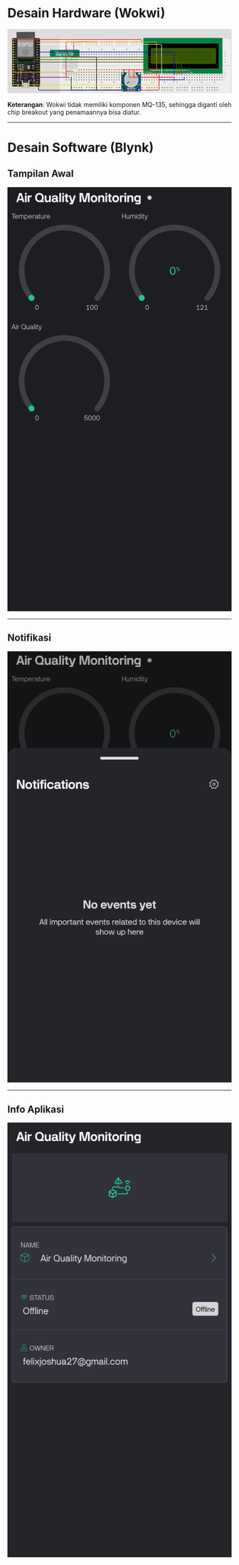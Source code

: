 # Desain Hardware (Wokwi)

![Desain Hardware](../../images/WokwiV2.jpg)

**Keterangan**: Wokwi tidak memiliki komponen MQ-135, sehingga diganti oleh chip breakout yang penamaannya bisa diatur.

---

# Desain Software (Blynk)

## Tampilan Awal

![Tampilan Awal](../../images/TampilanAwal.jpeg)

---

## Notifikasi

![Notifikasi](../../images/Notifikasi.jpeg)

---

## Info Aplikasi

![Info Aplikasi](../../images/Info.jpeg)
